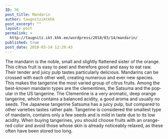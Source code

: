 ```yaml
---
ID: 76
post_title: Mandarin
author: taugnitziktkhk
post_excerpt: ""
layout: post
permalink: >
  http://taugnitz.ikt.khk.ee/wordpress/2018/03/14/mandarin/
published: true
post_date: 2018-03-14 12:29:43
---
```

<p id="tw-target-text" class="tw-data-text tw-ta tw-text-small" dir="ltr" data-placeholder="Übersetzung"><span lang="en">The mandarin is the noble, small and slightly flattened sister of the orange. This citrus fruit is easy to peel and therefore good and easy to eat raw. Their tender and juicy pulp tastes particularly delicious. Mandarins can be crossed with each other well, creating numerous and ever new species. This makes the tangerine the most varied group of citrus fruits. Among the best-known mandarin types are the clementines, the Satsuma and the popular in the US tangerine. The Clementine is a very aromatic, deep orange tangerine, which contains a balanced acidity, a good aroma and usually no seeds. The Japanese tangerine Satsuma has a juicy pulp, but compared to other varieties tastes rather pale. Tangerine is considered the smallest type of mandarin, contains only a few seeds and is mild in taste due to its low acidity. When buying tangerines, you should choose fruits with an orange-red color and avoid those whose skin is already noticeably relaxed, as these often have been stored too long.</span></p>